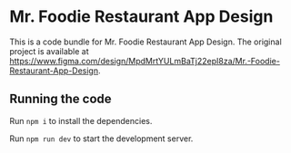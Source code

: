 
  # Mr. Foodie Restaurant App Design

  This is a code bundle for Mr. Foodie Restaurant App Design. The original project is available at https://www.figma.com/design/MpdMrtYULmBaTj22epI8za/Mr.-Foodie-Restaurant-App-Design.

  ## Running the code

  Run `npm i` to install the dependencies.

  Run `npm run dev` to start the development server.
  